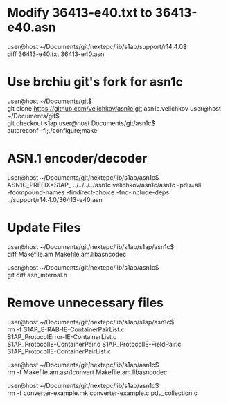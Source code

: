 Modify 36413-e40.txt to 36413-e40.asn
===========================================
user@host ~/Documents/git/nextepc/lib/s1ap/support/r14.4.0$ \
    diff 36413-e40.txt 36413-e40.asn

Use brchiu git's fork for asn1c
===========================================
user@host ~/Documents/git$ \
    git clone https://github.com/velichkov/asn1c.git asn1c.velichkov
user@host ~/Documents/git$ \
    git checkout s1ap
user@host Documents/git/asn1c$ \
    autoreconf -fi;./configure;make

ASN.1 encoder/decoder
===========================================
user@host ~/Documents/git/nextepc/lib/s1ap/asn1c$ \
    ASN1C_PREFIX=S1AP_ ../../../../asn1c.velichkov/asn1c/asn1c -pdu=all \
    -fcompound-names -findirect-choice -fno-include-deps \
    ../support/r14.4.0/36413-e40.asn

Update Files
===========================================
user@host ~/Documents/git/nextepc/lib/s1ap/s1ap/asn1c$ \
    diff Makefile.am Makefile.am.libasncodec

user@host ~/Documents/git/nextepc/lib/s1ap/asn1c$ \
    git diff asn_internal.h

Remove unnecessary files
===========================================
user@host ~/Documents/git/nextepc/lib/s1ap/s1ap/asn1c$ \
    rm -f S1AP_E-RAB-IE-ContainerPairList.c \
    S1AP_ProtocolError-IE-ContainerList.c \
    S1AP_ProtocolIE-ContainerPair.c S1AP_ProtocolIE-FieldPair.c \
    S1AP_ProtocolIE-ContainerPairList.c

user@host ~/Documents/git/nextepc/lib/s1ap/asn1c$ \
    rm -f Makefile.am.asn1convert Makefile.am.libasncodec

user@host ~/Documents/git/nextepc/lib/s1ap/asn1c$ \
    rm -f converter-example.mk converter-example.c pdu_collection.c

